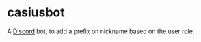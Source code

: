 # casiusbot

A [Discord](https://discord.com/) bot, to add a prefix on nickname based on the user role.
